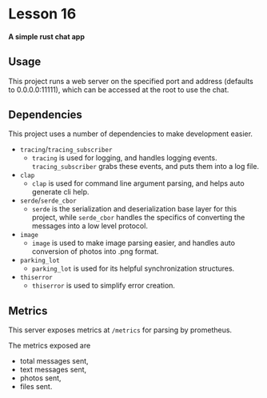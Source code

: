 # Lesson 16
#### A simple rust chat app


## Usage
This project runs a web server on the specified port and address (defaults to 0.0.0.0:11111), which can be accessed at the root to use the chat.

## Dependencies
This project uses a number of dependencies to make development easier.
- `tracing`/`tracing_subscriber`
  - `tracing` is used for logging, and handles logging events.  `tracing_subscriber` grabs these events, and puts them into a log file.
- `clap`
  - `clap` is used for command line argument parsing, and helps auto generate cli help.
- `serde`/`serde_cbor`
  - `serde` is the serialization and deserialization base layer for this project, while `serde_cbor` handles the specifics of converting the messages into a low level protocol.
- `image`
  - `image` is used to make image parsing easier, and handles auto conversion of photos into .png format.
- `parking_lot`
  - `parking_lot` is used for its helpful synchronization structures.
- `thiserror`
  - `thiserror` is used to simplify error creation.

## Metrics
This server exposes metrics at `/metrics` for parsing by prometheus.

The metrics exposed are
- total messages sent,
- text messages sent,
- photos sent,
- files sent.